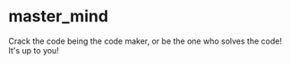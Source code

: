 # master_mind
Crack the code being the code maker, or be the one who solves the code! It's up to you!
